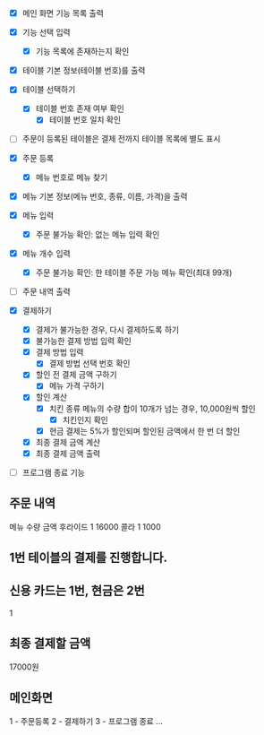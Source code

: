 - [x] 메인 화면 기능 목록 출력
- [x] 기능 선택 입력
  - [x] 기능 목록에 존재하는지 확인 

- [x] 테이블 기본 정보(테이블 번호)를 출력
- [x] 테이블 선택하기
  - [x] 테이블 번호 존재 여부 확인
    - [x] 테이블 번호 일치 확인
- [ ] 주문이 등록된 테이블은 결제 전까지 테이블 목록에 별도 표시

- [x] 주문 등록
  - [x] 메뉴 번호로 메뉴 찾기
- [x] 메뉴 기본 정보(메뉴 번호, 종류, 이름, 가격)을 출력
- [x] 메뉴 입력
  - [x] 주문 불가능 확인: 없는 메뉴 입력 확인
- [x] 메뉴 개수 입력
  - [x] 주문 불가능 확인: 한 테이블 주문 가능 메뉴 확인(최대 99개)
- [ ] 주문 내역 출력 

- [x] 결제하기
  - [x] 결제가 불가능한 경우, 다시 결제하도록 하기
   - [x] 불가능한 결제 방법 입력 확인
  - [x] 결제 방법 입력
    - [x] 결제 방법 선택 번호 확인 
  - [x] 할인 전 결제 금액 구하기 
    - [x] 메뉴 가격 구하기 
  - [x] 할인 계산
    - [x] 치킨 종류 메뉴의 수량 합이 10개가 넘는 경우, 10,000원씩 할인
      - [x] 치킨인지 확인 
    - [x] 현금 결제는 5%가 할인되며 할인된 금액에서 한 번 더 할인
  - [x] 최종 결제 금액 계산
  - [x] 최종 결제 금액 출력

- [ ] 프로그램 종료 기능




## 주문 내역
메뉴 수량 금액
후라이드 1 16000
콜라 1 1000

## 1번 테이블의 결제를 진행합니다.
## 신용 카드는 1번, 현금은 2번
1

## 최종 결제할 금액
17000원

## 메인화면
1 - 주문등록
2 - 결제하기
3 - 프로그램 종료
...